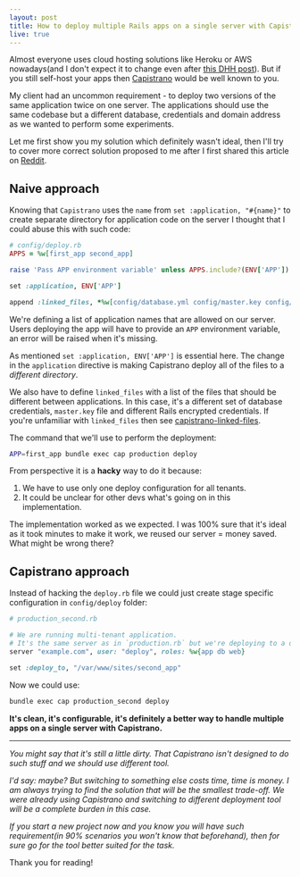 ```yaml
---
layout: post
title: How to deploy multiple Rails apps on a single server with Capistrano
live: true
---
```


Almost everyone uses cloud hosting solutions like Heroku or AWS nowadays(and I don't expect it to change even after [this DHH post](https://world.hey.com/dhh/why-we-re-leaving-the-cloud-654b47e0)). But if you still self-host your apps then [Capistrano](https://github.com/capistrano/capistrano) would be well known to you.

My client had an uncommon requirement - to deploy two versions of the same application twice on one server. The applications should use the same codebase but a different database, credentials and domain address as we wanted to perform some experiments.

Let me first show you my solution which definitely wasn't ideal, then I'll try to cover more correct solution proposed to me after I first shared this article on [Reddit](https://www.reddit.com/r/ruby/comments/zboed1).

## Naive approach

Knowing that `Capistrano` uses the `name` from `set :application, "#{name}"` to create separate directory for application code on the server I thought that I could abuse this with such code:
```ruby
# config/deploy.rb
APPS = %w[first_app second_app]

raise 'Pass APP environment variable' unless APPS.include?(ENV['APP'])

set :application, ENV['APP']

append :linked_files, *%w[config/database.yml config/master.key config/credentials.yml.enc]
```

We're defining a list of application names that are allowed on our server. Users deploying the app will have to provide an `APP` environment variable, an error will be raised when it's missing.

As mentioned `set :application, ENV['APP']` is essential here. The change in the `application` directive is making Capistrano deploy all of the files to a *different directory*.

We also have to define `linked_files` with a list of the files that should be different between applications. In this case, it's a different set of database credentials, `master.key` file and different Rails encrypted credentials. If you're unfamiliar with `linked_files` then see [capistrano-linked-files](https://github.com/runar/capistrano-linked-files).

The command that we'll use to perform the deployment:
```sh
APP=first_app bundle exec cap production deploy
```

From perspective it is a **hacky** way to do it because:
1. We have to use only one deploy configuration for all tenants.
2. It could be unclear for other devs what's going on in this implementation.

The implementation worked as we expected. I was 100% sure that it's ideal as it took minutes to make it work, we reused our server = money saved. What might be wrong there?

## Capistrano approach

Instead of hacking the `deploy.rb` file we could just create stage specific configuration in `config/deploy` folder:
```ruby
# production_second.rb

# We are running multi-tenant application.
# It's the same server as in `production.rb` but we're deploying to a different directory.
server "example.com", user: "deploy", roles: %w{app db web}

set :deploy_to, "/var/www/sites/second_app"
```

Now we could use:
```sh
bundle exec cap production_second deploy
```

**It's clean, it's configurable, it's definitely a better way to handle multiple apps on a single server with Capistrano.**

***

*You might say that it's still a little dirty. That Capistrano isn't designed to do such stuff and we should use different tool.*

*I'd say: maybe? But switching to something else costs time, time is money. I am always trying to find the solution that will be the smallest trade-off. We were already using Capistrano and switching to different deployment tool will be a complete burden in this case.*

*If you start a new project now and you know you will have such requirement(in 90% scenarios you won't know that beforehand), then for sure go for the tool better suited for the task.*

<p class="centered">
Thank you for reading!
</p>